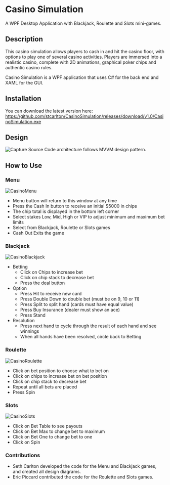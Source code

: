 # Casino Simulation
A WPF Desktop Application with Blackjack, Roulette and Slots mini-games.

## Description
This casino simulation allows players to cash in and hit the casino
floor, with options to play one of several casino activities.
Players are immersed into a realistic casino, complete with 2D
animations, graphical poker chips and authentic casino rules.

Casino Simulation is a WPF application that uses C# for the back end
and XAML for the GUI. 

## Installation
You can download the latest version here:
https://github.com/stcarlton/CasinoSimulation/releases/download/v1.0/CasinoSimulation.exe

## Design
![Capture](https://user-images.githubusercontent.com/58635162/193425182-56249462-9aaf-4f2a-bc0a-8f92dbbd5877.JPG)
Source Code architecture follows MVVM design pattern.

## How to Use

### Menu
![CasinoMenu](https://user-images.githubusercontent.com/58635162/193424580-2af986cd-1ddd-4728-81a9-d0db92bcffd6.jpg)
* Menu button will return to this window at any time
* Press the Cash In button to receive an initial $5000 in chips
* The chip total is displayed in the bottom left corner
* Select stakes Low, Mid, High or VIP to adjust minimum and maximum bet limits
* Select from Blackjack, Roulette or Slots games
* Cash Out Exits the game

### Blackjack
![CasinoBlackjack](https://user-images.githubusercontent.com/58635162/193424623-038cd9a1-94a1-48c4-af65-49a1ee998805.jpg)
* Betting
    * Click on Chips to increase bet
    * Click on chip stack to decrease bet
    * Press the deal button
* Option
    * Press Hit to receive new card
    * Press Double Down to double bet (must be on 9, 10 or 11)
    * Press Split to split hand (cards must have equal value)
    * Press Buy Insurance (dealer must show an ace)
    * Press Stand
* Resolution
    * Press next hand to cycle through the result of each hand and see winnings
    * When all hands have been resolved, circle back to Betting

### Roulette
![CasinoRoulette](https://user-images.githubusercontent.com/58635162/193424903-075beed2-0376-4e75-94ea-2f143108514d.jpg)
* Click on bet position to choose what to bet on
* Click on chips to increase bet on bet position
* Click on chip stack to decrease bet
* Repeat until all bets are placed
* Press Spin

### Slots
![CasinoSlots](https://user-images.githubusercontent.com/58635162/193424911-33215115-9b28-43e1-a646-1fc31e1e52e0.jpg)
* Click on Bet Table to see payouts
* Click on Bet Max to change bet to maximum
* Click on Bet One to change bet to one
* Click on Spin

### Contributions
* Seth Carlton developed the code for the Menu and Blackjack games, and created all design diagrams.
* Eric Piccard contributed the code for the Roulette and Slots games.
